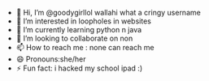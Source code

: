 - 👋 Hi, I’m @goodygirllol wallahi what a cringy username
- 👀 I’m interested in loopholes in websites
- 🌱 I’m currently learning python n java
- 💞️ I’m looking to collaborate on non
- 📫 How to reach me : none can reach me
- 😄 Pronouns:she/her
- ⚡ Fun fact: i hacked my school ipad :)

<!---
goodygirllol/goodygirllol is a ✨ special ✨ repository because its `README.md` (this file) appears on your GitHub profile.
You can click the Preview link to take a look at your changes.
--->
